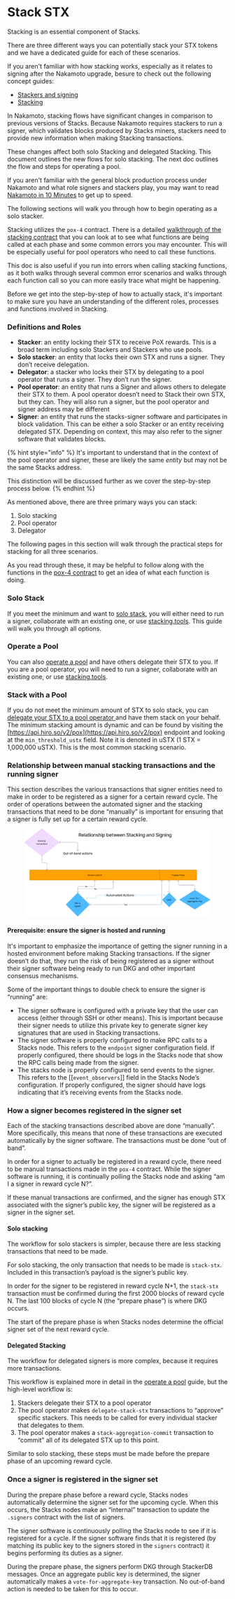 # Stack STX

Stacking is an essential component of Stacks.

There are three different ways you can potentially stack your STX tokens and we have a dedicated guide for each of these scenarios.

If you aren't familiar with how stacking works, especially as it relates to signing after the Nakamoto upgrade, besure to check out the following concept guides:

* [Stackers and signing](../../concepts/block-production/stackers-and-signing.md)
* [Stacking](../../concepts/block-production/stacking.md)

In Nakamoto, stacking flows have significant changes in comparison to previous versions of Stacks. Because Nakamoto requires stackers to run a signer, which validates blocks produced by Stacks miners, stackers need to provide new information when making Stacking transactions.

These changes affect both solo Stacking and delegated Stacking. This document outlines the new flows for solo stacking. The next doc outlines the flow and steps for operating a pool.

If you aren't familiar with the general block production process under Nakamoto and what role signers and stackers play, you may want to read [Nakamoto in 10 Minutes](../../nakamoto-upgrade/nakamoto-in-10-minutes.md) to get up to speed.

The following sections will walk you through how to begin operating as a solo stacker.

Stacking utilizes the `pox-4` contract. There is a detailed [walkthrough of the stacking contract](../../example-contracts/stacking.md) that you can look at to see what functions are being called at each phase and some common errors you may encounter. This will be especially useful for pool operators who need to call these functions.

This doc is also useful if you run into errors when calling stacking functions, as it both walks through several common error scenarios and walks through each function call so you can more easily trace what might be happening.

Before we get into the step-by-step of how to actually stack, it's important to make sure you have an understanding of the different roles, processes and functions involved in Stacking.

### Definitions and Roles

* **Stacker**: an entity locking their STX to receive PoX rewards. This is a broad term including solo Stackers and Stackers who use pools.
* **Solo stacker**: an entity that locks their own STX and runs a signer. They don’t receive delegation.
* **Delegator**: a stacker who locks their STX by delegating to a pool operator that runs a signer. They don’t run the signer.
* **Pool operator**: an entity that runs a Signer and allows others to delegate their STX to them. A pool operator doesn’t need to Stack their own STX, but they can. They will also run a signer, but the pool operator and signer address may be different
* **Signer**: an entity that runs the stacks-signer software and participates in block validation. This can be either a solo Stacker or an entity receiving delegated STX. Depending on context, this may also refer to the signer software that validates blocks.

{% hint style="info" %}
It's important to understand that in the context of the pool operator and signer, these are likely the same _entity_ but may not be the same Stacks address.

This distinction will be discussed further as we cover the step-by-step process below.
{% endhint %}

As mentioned above, there are three primary ways you can stack:

1. Solo stacking
2. Pool operator
3. Delegator

The following pages in this section will walk through the practical steps for stacking for all three scenarios.

As you read through these, it may be helpful to follow along with the functions in the [pox-4 contract](https://explorer.hiro.so/txid/SP000000000000000000002Q6VF78.pox-4?chain=mainnet) to get an idea of what each function is doing.

### Solo Stack

If you meet the minimum and want to [solo stack](stacking-flow.md), you will either need to run a signer, collaborate with an existing one, or use [stacking.tools](https://stacking.tools/). This guide will walk you through all options.

### Operate a Pool

You can also [operate a pool](operate-a-pool.md) and have others delegate their STX to you. If you are a pool operator, you will need to run a signer, collaborate with an existing one, or use [stacking.tools](https://stacking.tools/).

### Stack with a Pool

If you do not meet the minimum amount of STX to solo stack, you can [delegate your STX to a pool operator ](stack-with-a-pool.md)and have them stack on your behalf. The minimum stacking amount is dynamic and can be found by visiting the [https://api.hiro.so/v2/pox](https://api.hiro.so/v2/pox) endpoint and looking at the `min_threshold_ustx` field. Note it is denoted in uSTX (1 STX = 1,000,000 uSTX). This is the most common stacking scenario.

### Relationship between manual stacking transactions and the running signer

This section describes the various transactions that signer entities need to make in order to be registered as a signer for a certain reward cycle. The order of operations between the automated signer and the stacking transactions that need to be done “manually” is important for ensuring that a signer is fully set up for a certain reward cycle.

<figure><img src="../../.gitbook/assets/Untitled design (1).png" alt=""><figcaption></figcaption></figure>

#### Prerequisite: ensure the signer is hosted and running

It's important to emphasize the importance of getting the signer running in a hosted environment before making Stacking transactions. If the signer doesn’t do that, they run the risk of being registered as a signer without their signer software being ready to run DKG and other important consensus mechanisms.

Some of the important things to double check to ensure the signer is “running” are:

* The signer software is configured with a private key that the user can access (either through SSH or other means). This is important because their signer needs to utilize this private key to generate signer key signatures that are used in Stacking transactions.
* The signer software is properly configured to make RPC calls to a Stacks node. This refers to the `endpoint` signer configuration field. If properly configured, there should be logs in the Stacks node that show the RPC calls being made from the signer.
* The stacks node is properly configured to send events to the signer. This refers to the \[\[`event_observers`]] field in the Stacks Node’s configuration. If properly configured, the signer should have logs indicating that it’s receiving events from the Stacks node.

### How a signer becomes registered in the signer set

Each of the stacking transactions described above are done “manually”. More specifically, this means that none of these transactions are executed automatically by the signer software. The transactions must be done “out of band”.

In order for a signer to actually be registered in a reward cycle, there need to be manual transactions made in the `pox-4` contract. While the signer software is running, it is continually polling the Stacks node and asking “am I a signer in reward cycle N?”.

If these manual transactions are confirmed, and the signer has enough STX associated with the signer’s public key, the signer will be registered as a signer in the signer set.

#### Solo stacking

The workflow for solo stackers is simpler, because there are less stacking transactions that need to be made.

For solo stacking, the only transaction that needs to be made is `stack-stx`. Included in this transaction’s payload is the signer’s public key.

In order for the signer to be registered in reward cycle N+1, the `stack-stx` transaction must be confirmed during the first 2000 blocks of reward cycle N. The last 100 blocks of cycle N (the “prepare phase”) is where DKG occurs.

The start of the prepare phase is when Stacks nodes determine the official signer set of the next reward cycle.

#### Delegated Stacking

The workflow for delegated signers is more complex, because it requires more transactions.

This workflow is explained more in detail in the [operate a pool](operate-a-pool.md) guide, but the high-level workflow is:

1. Stackers delegate their STX to a pool operator
2. The pool operator makes `delegate-stack-stx` transactions to “approve” specific stackers. This needs to be called for every individual stacker that delegates to them.
3. The pool operator makes a `stack-aggregation-commit` transaction to “commit” all of its delegated STX up to this point.

Similar to solo stacking, these steps must be made before the prepare phase of an upcoming reward cycle.

### Once a signer is registered in the signer set

During the prepare phase before a reward cycle, Stacks nodes automatically determine the signer set for the upcoming cycle. When this occurs, the Stacks nodes make an “internal” transaction to update the `.signers` contract with the list of signers.

The signer software is continuously polling the Stacks node to see if it is registered for a cycle. If the signer software finds that it is registered (by matching its public key to the signers stored in the `signers` contract) it begins performing its duties as a signer.

During the prepare phase, the signers perform DKG through StackerDB messages. Once an aggregate public key is determined, the signer automatically makes a `vote-for-aggregate-key` transaction. No out-of-band action is needed to be taken for this to occur.
